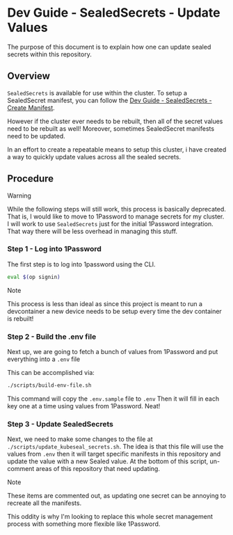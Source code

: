 # Dev Guide - SealedSecrets - Update Values

The purpose of this document is to explain how one can update sealed secrets within this repository.

## Overview

`SealedSecrets` is available for use within the cluster.  To setup a SealedSecret manifest, you can follow the [Dev Guide - SealedSecrets - Create Manifest](./dev-guide-sealed-secrets-create-manifest.md).

However if the cluster ever needs to be rebuilt, then all of the secret values need to be rebuilt as well!  Moreover, sometimes SealedSecret manifests need to be updated. 

In an effort to create a repeatable means to setup this cluster, i have created a way to quickly update values across all the sealed secrets.

## Procedure

> [!WARNING]
> While the following steps will still work, this process is basically deprecated.  That is, I would like to move to 1Password to manage secrets for my cluster.  I will work to use `SealedSecrets` just for the initial 1Password integration.  That way there will be less overhead in managing this stuff.

### Step 1 - Log into 1Password

The first step is to log into 1password using the CLI.  

```sh
eval $(op signin) 
```

> [!NOTE]
> This process is less than ideal as since this project is meant to run a devcontainer a new device needs to be setup every time the dev container is rebuilt!

### Step 2 - Build the .env file

Next up, we are going to fetch a bunch of values from 1Password and put everything into a `.env` file

This can be accomplished via:

```sh
./scripts/build-env-file.sh
```

This command will copy the `.env.sample` file to `.env`
Then it will fill in each key one at a time using values from 1Password.  Neat!

### Step 3 - Update SealedSecrets

Next, we need to make some changes to the file at `./scripts/update_kubeseal_secrets.sh`.  The idea is that this file will use the values from `.env` then it will target specific manifests in this repository and update the value with a new Sealed value.  At the bottom of this script, un-comment areas of this repository that need updating.

> [!NOTE]
> These items are commented out, as updating one secret can be annoying to recreate all the manifests.

This oddity is why I'm looking to replace this whole secret management process with something more flexible like 1Password.